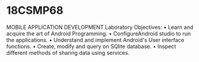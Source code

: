 # 18CSMP68
MOBILE APPLICATION DEVELOPMENT
Laboratory Objectives:
•	Learn and acquire the art of Android Programming.
•	ConfigureAndroid studio to run the applications.
•	Understand and implement Android's User interface functions.
•	Create, modify and query on SQlite database.
•	Inspect different methods of sharing data using services.
